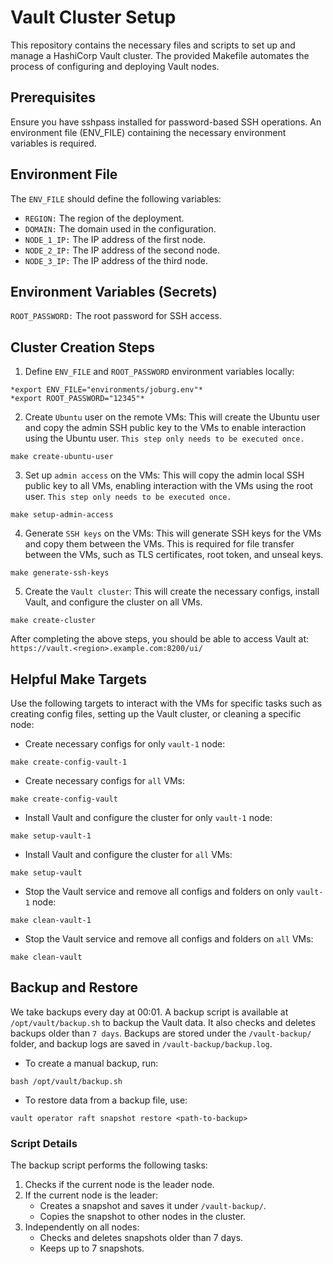 # Vault Cluster Setup

This repository contains the necessary files and scripts to set up and manage a HashiCorp Vault cluster. The provided Makefile automates the process of configuring and deploying Vault nodes.

## Prerequisites

Ensure you have sshpass installed for password-based SSH operations. An environment file (ENV_FILE) containing the necessary environment variables is required.

## Environment File
The `ENV_FILE` should define the following variables:

- `REGION:` The region of the deployment.
- `DOMAIN:` The domain used in the configuration.
- `NODE_1_IP:` The IP address of the first node.
- `NODE_2_IP:` The IP address of the second node.
- `NODE_3_IP:` The IP address of the third node.

## Environment Variables (Secrets)
`ROOT_PASSWORD:` The root password for SSH access.

## Cluster Creation Steps
1. Define `ENV_FILE` and `ROOT_PASSWORD` environment variables locally:
```
*export ENV_FILE="environments/joburg.env"*
*export ROOT_PASSWORD="12345"*
```
2. Create `Ubuntu` user on the remote VMs: This will create the Ubuntu user and copy the admin SSH public key to the VMs to enable interaction using the Ubuntu user. `This step only needs to be executed once.`

```
make create-ubuntu-user
```

3. Set up `admin access` on the VMs: This will copy the admin local SSH public key to all VMs, enabling interaction with the VMs using the root user. `This step only needs to be executed once.`
```
make setup-admin-access
```

4. Generate `SSH keys` on the VMs: This will generate SSH keys for the VMs and copy them between the VMs. This is required for file transfer between the VMs, such as TLS certificates, root token, and unseal keys.
```
make generate-ssh-keys
```

5. Create the `Vault cluster`: This will create the necessary configs, install Vault, and configure the cluster on all VMs.
```
make create-cluster
```

After completing the above steps, you should be able to access Vault at: `https://vault.<region>.example.com:8200/ui/`

## Helpful Make Targets

Use the following targets to interact with the VMs for specific tasks such as creating config files, setting up the Vault cluster, or cleaning a specific node:

- Create necessary configs for only `vault-1` node:
```
make create-config-vault-1
```
- Create necessary configs for `all` VMs:
```
make create-config-vault
```
- Install Vault and configure the cluster for only `vault-1` node:
```
make setup-vault-1
```
- Install Vault and configure the cluster for `all` VMs:
```
make setup-vault
```
- Stop the Vault service and remove all configs and folders on only `vault-1` node:
```
make clean-vault-1
```
- Stop the Vault service and remove all configs and folders on `all` VMs:
```
make clean-vault
```
## Backup and Restore

We take backups every day at 00:01. A backup script is available at `/opt/vault/backup.sh` to backup the Vault data. It also checks and deletes backups older than `7 days`. Backups are stored under the `/vault-backup/` folder, and backup logs are saved in `/vault-backup/backup.log`.

- To create a manual backup, run:
```
bash /opt/vault/backup.sh
```
- To restore data from a backup file, use:
```
vault operator raft snapshot restore <path-to-backup>
```

### Script Details

The backup script performs the following tasks:
1. Checks if the current node is the leader node.
2. If the current node is the leader:
   - Creates a snapshot and saves it under `/vault-backup/`.
   - Copies the snapshot to other nodes in the cluster.
3. Independently on all nodes:
   - Checks and deletes snapshots older than 7 days.
   - Keeps up to 7 snapshots.
